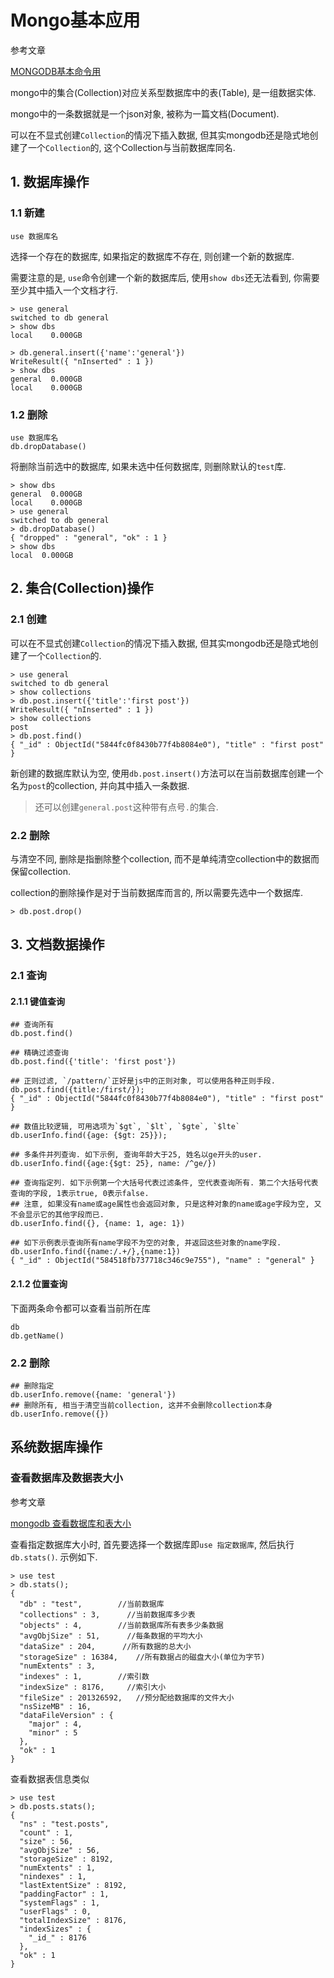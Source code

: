 # Mongo基本应用

参考文章

[MONGODB基本命令用](http://www.cnblogs.com/liyonghui/p/mongodb.html)

mongo中的集合(Collection)对应关系型数据库中的表(Table), 是一组数据实体. 

mongo中的一条数据就是一个json对象, 被称为一篇文档(Document).

可以在不显式创建`Collection`的情况下插入数据, 但其实mongodb还是隐式地创建了一个`Collection`的, 这个Collection与当前数据库同名.

## 1. 数据库操作

### 1.1 新建

```
use 数据库名
```

选择一个存在的数据库, 如果指定的数据库不存在, 则创建一个新的数据库.

需要注意的是, `use`命令创建一个新的数据库后, 使用`show dbs`还无法看到, 你需要至少其中插入一个文档才行.

```
> use general
switched to db general
> show dbs
local    0.000GB

> db.general.insert({'name':'general'})
WriteResult({ "nInserted" : 1 })
> show dbs
general  0.000GB
local    0.000GB
```

### 1.2 删除

```
use 数据库名  
db.dropDatabase()
```

将删除当前选中的数据库, 如果未选中任何数据库, 则删除默认的`test`库.

```
> show dbs
general  0.000GB
local    0.000GB
> use general
switched to db general
> db.dropDatabase()
{ "dropped" : "general", "ok" : 1 }
> show dbs
local  0.000GB
```

## 2. 集合(Collection)操作

### 2.1 创建

可以在不显式创建`Collection`的情况下插入数据, 但其实mongodb还是隐式地创建了一个`Collection`的.

```
> use general
switched to db general
> show collections
> db.post.insert({'title':'first post'})
WriteResult({ "nInserted" : 1 })
> show collections
post
> db.post.find()
{ "_id" : ObjectId("5844fc0f8430b77f4b8084e0"), "title" : "first post" }
```

新创建的数据库默认为空, 使用`db.post.insert()`方法可以在当前数据库创建一个名为`post`的collection, 并向其中插入一条数据.

> 还可以创建`general.post`这种带有点号`.`的集合.

### 2.2 删除

与清空不同, 删除是指删除整个collection, 而不是单纯清空collection中的数据而保留collection.

collection的删除操作是对于当前数据库而言的, 所以需要先选中一个数据库.

```
> db.post.drop()
```

## 3. 文档数据操作



### 2.1 查询

#### 2.1.1 键值查询

```
## 查询所有
db.post.find()

## 精确过滤查询
db.post.find({'title': 'first post'})

## 正则过滤, `/pattern/`正好是js中的正则对象, 可以使用各种正则手段.
db.post.find({title:/first/});
{ "_id" : ObjectId("5844fc0f8430b77f4b8084e0"), "title" : "first post" }

## 数值比较逻辑, 可用选项为`$gt`, `$lt`, `$gte`, `$lte`
db.userInfo.find({age: {$gt: 25}});

## 多条件并列查询. 如下示例, 查询年龄大于25, 姓名以ge开头的user.
db.userInfo.find({age:{$gt: 25}, name: /^ge/})

## 查询指定列. 如下示例第一个大括号代表过滤条件, 空代表查询所有. 第二个大括号代表查询的字段, 1表示true, 0表示false. 
## 注意, 如果没有name或age属性也会返回对象, 只是这种对象的name或age字段为空, 又不会显示它的其他字段而已.
db.userInfo.find({}, {name: 1, age: 1})

## 如下示例表示查询所有name字段不为空的对象, 并返回这些对象的name字段.
db.userInfo.find({name:/.+/},{name:1})
{ "_id" : ObjectId("584518fb737718c346c9e755"), "name" : "general" }

```

#### 2.1.2 位置查询

下面两条命令都可以查看当前所在库

```
db
db.getName()
```



### 2.2 删除

```
## 删除指定
db.userInfo.remove({name: 'general'})
## 删除所有, 相当于清空当前collection, 这并不会删除collection本身
db.userInfo.remove({})
```

## 系统数据库操作

### 查看数据库及数据表大小

参考文章

[mongodb 查看数据库和表大小](http://www.jb51.net/article/52517.htm)

查看指定数据库大小时, 首先要选择一个数据库即`use 指定数据库`, 然后执行`db.stats()`. 示例如下.

```
> use test
> db.stats(); 
{ 
  "db" : "test",        //当前数据库 
  "collections" : 3,      //当前数据库多少表 
  "objects" : 4,        //当前数据库所有表多少条数据 
  "avgObjSize" : 51,      //每条数据的平均大小 
  "dataSize" : 204,      //所有数据的总大小 
  "storageSize" : 16384,    //所有数据占的磁盘大小(单位为字节)
  "numExtents" : 3, 
  "indexes" : 1,        //索引数 
  "indexSize" : 8176,     //索引大小 
  "fileSize" : 201326592,   //预分配给数据库的文件大小 
  "nsSizeMB" : 16, 
  "dataFileVersion" : { 
    "major" : 4, 
    "minor" : 5 
  }, 
  "ok" : 1 
} 
```

查看数据表信息类似

```
> use test
> db.posts.stats(); 
{ 
  "ns" : "test.posts", 
  "count" : 1, 
  "size" : 56, 
  "avgObjSize" : 56, 
  "storageSize" : 8192, 
  "numExtents" : 1, 
  "nindexes" : 1, 
  "lastExtentSize" : 8192, 
  "paddingFactor" : 1, 
  "systemFlags" : 1, 
  "userFlags" : 0, 
  "totalIndexSize" : 8176, 
  "indexSizes" : { 
    "_id_" : 8176 
  }, 
  "ok" : 1 
} 
```